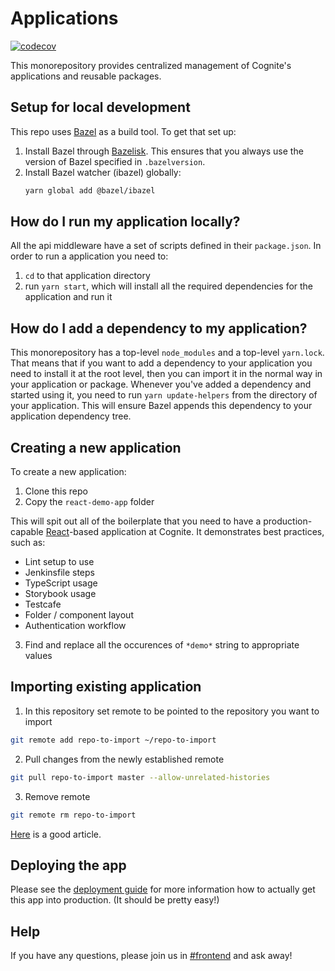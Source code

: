 # Applications

[![codecov](https://codecov.io/gh/cognitedata/react-demo-app/branch/master/graph/badge.svg?token=uzusBZyM8s)](https://codecov.io/gh/cognitedata/react-demo-app)

This monorepository provides centralized management of Cognite's applications and reusable packages.

## Setup for local development

This repo uses [Bazel](https://bazel.build/) as a build tool. To get that set up:

1. Install Bazel through [Bazelisk](https://github.com/bazelbuild/bazelisk). This ensures that you always use the version of Bazel specified in `.bazelversion`.
2. Install Bazel watcher (ibazel) globally:
   ```sh
   yarn global add @bazel/ibazel
   ```

## How do I run my application locally?

All the api middleware have a set of scripts defined in their `package.json`.
In order to run a application you need to:

1. `cd` to that application directory
2. run `yarn start`, which will install all the required dependencies for the application and run it

## How do I add a dependency to my application?

This monorepository has a top-level `node_modules` and a top-level `yarn.lock`.
That means that if you want to add a dependency to your application you need to install it at the root level, then you can import it in the normal way in your application or package.
Whenever you've added a dependency and started using it, you need to run `yarn update-helpers` from the directory of your application. This will ensure Bazel appends this dependency to your application dependency tree.

## Creating a new application

To create a new application:

1. Clone this repo
2. Copy the `react-demo-app` folder

This will spit out all of the boilerplate that you need to have a production-capable [React]-based application at Cognite. It demonstrates best practices, such as:

- Lint setup to use
- Jenkinsfile steps
- TypeScript usage
- Storybook usage
- Testcafe
- Folder / component layout
- Authentication workflow

3. Find and replace all the occurences of `*demo*` string to appropriate values

## Importing existing application

1. In this repository set remote to be pointed to the repository you want to import

```sh
git remote add repo-to-import ~/repo-to-import
```

2. Pull changes from the newly established remote

```sh
git pull repo-to-import master --allow-unrelated-histories
```

3. Remove remote

```sh
git remote rm repo-to-import
```

[Here](https://medium.com/@ayushya/move-directory-from-one-repository-to-another-preserving-git-history-d210fa049d4b) is a good article.

## Deploying the app

Please see the [deployment guide] for more information how to actually get this app into production.
(It should be pretty easy!)

## Help

If you have any questions, please join us in [#frontend] and ask away!

[react]: https://reactjs.org/
[deployment guide]: https://cognitedata.atlassian.net/wiki/spaces/FAS/pages/1003225162/How+to+deploy+on+Frontend+App+Server+FAS
[#frontend]: https://cognitedata.slack.com/archives/C6KNJCEEA
[create repo page]: https://github.com/organizations/cognitedata/repositories/new
